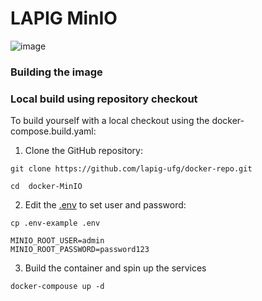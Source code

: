 # LAPIG MinIO
![image](https://user-images.githubusercontent.com/26287257/172414742-b51521c4-37aa-4c73-9aa3-5c912b3c88ed.png)

### Building the image


### Local build using repository checkout

To build yourself with a local checkout using the docker-compose.build.yaml:

1. Clone the GitHub repository:

```shell
git clone https://github.com/lapig-ufg/docker-repo.git
```

```shell
cd  docker-MinIO
```
2. Edit the [.env](https://github.com/lapig-ufg/docker-repo/blob/main/docker-MinIO/.env-example) to set user and password:
```
cp .env-example .env
```
```
MINIO_ROOT_USER=admin 
MINIO_ROOT_PASSWORD=password123
 ```

3. Build the container and spin up the services
 ```shell
 docker-compouse up -d
 ```
